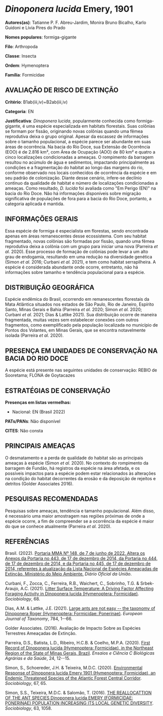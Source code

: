 # *Dinoponera lucida* Emery, 1901

**Autores(as)**: Tatianne P. F. Abreu-Jardim, Monira Bruno Bicalho, Karlo Guidoni e Lívia Pires do Prado

**Nomes populares**: formiga-gigante

**Filo**: Arthropoda

**Classe**: Insecta

**Ordem**: Hymenoptera

**Família**: Formicidae

## AVALIAÇÃO DE RISCO DE EXTINÇÃO

**Critério**: B1ab(iii,iv)+B2ab(iii,iv)

**Categoria**: EN

**Justificativa**: *Dinoponera lucida*, popularmente conhecida como formiga-gigante, é uma espécie especializada em habitats florestais.  Suas colônias se formam por fissão, originando novas colônias quando uma fêmea reprodutiva deixa o grupo original. Apesar da escassez de informações sobre o tamanho populacional, a espécie parece ser abundante em suas áreas de ocorrência. Na bacia do Rio Doce, sua Extensão de Ocorrência (EOO) é de 2.816 km², com Área de Ocupação (AOO) de 80 km² e quatro a cinco localizações condicionadas a ameaças. O rompimento da barragem resultou no acúmulo de água e sedimentos, impactando principalmente as condições e a fragmentação do habitat ao longo das margens do rio, conforme observado nos locais conhecidos de ocorrência da espécie e em seu padrão de colonização. Diante desse cenário, infere-se declínio contínuo da qualidade de habitat e número de localizações condicionadas a ameaças. Como resultado, *D. lucida* foi
avaliada como "Em Perigo (EN)" na bacia do Rio Doce. Não há informações disponíveis sobre migração significativa de populações de fora para a bacia do Rio Doce, portanto, a categoria aplicada é mantida.

## INFORMAÇÕES GERAIS

Essa espécie de formiga é especialista em florestas, sendo encontrada apenas em áreas remanescentes desse ecossistema. Com seu habitat fragmentado, novas colônias são formadas por fissão, quando uma fêmea reprodutiva deixa a colônia com um grupo para iniciar uma nova (Parreira *et al.* 2020). Esse processo de formação de colônias pode levar a um alto grau de endogamia, resultando em uma redução na diversidade genética (Simon *et al.* 2016; Curbani *et al.* 2021), e tem como habitat serrapilheira. A espécie é considerada abundante onde ocorre, entretanto, não há informações sobre tamanho e tendência populacional para a espécie.

## DISTRIBUIÇÃO GEOGRÁFICA

Espécie endêmica do Brasil, ocorrendo em remanescentes florestais da Mata Atlântica situados nos estados de São Paulo, Rio de Janeiro, Espírito Santo, Minas Gerais e Bahia (Parreira *et al.* 2020; Simon *et al.* 2020; Curbani *et al.* 2021; Dias & Lattke 2021). Sua distribuição ocorre de maneira fragmentada, muitas vezes sem estabelecer conexões com outros fragmentos, como exemplificado pela população localizada no município de Pontos dos Volantes, em Minas Gerais, que se encontra notavelmente isolada (Parreira *et al.* 2020).

## PRESENÇA EM UNIDADES DE CONSERVAÇÃO NA BACIA DO RIO DOCE

A espécie está presente nas seguintes unidades de conservação: REBIO de Sooretama; FLONA de Goytacazes

## ESTRATÉGIAS DE CONSERVAÇÃO

**Presenças em listas vermelhas:**

-   Nacional: EN (Brasil 2022)

**PATs/PANs**: Não disponível

**CITES**: Não consta

## PRINCIPAIS AMEAÇAS

O desmatamento e a perda de qualidade do habitat são as principais ameaças à espécie (Simon *et al.* 2020). No contexto do rompimento da barragem de Fundão, há registros da espécie na área afetada, e os possíveis impactos para a espécie podem estar relacionados às alterações na condição do habitat decorrentes da erosão e da deposição de rejeitos e detritos (Golder Associates 2016).

## PESQUISAS RECOMENDADAS

Pesquisas sobre ameaças, tendência e tamanho populacional. Além disso, é necessário uma maior amostragem nas regiões próximas de onde a espécie ocorre, a fim de compreender se a ocorrência da espécie é maior do que se conhece atualmente (Parreira *et al.* 2020).

## REFERÊNCIAS

Brasil. (2022). [Portaria MMA Nº 148, de 7 de junho de 2022. Altera os Anexos da Portaria no 443, de 17 de dezembro de 2014, da Portaria no 444, de 17 de dezembro de 2014, e da Portaria no 445, de 17 de dezembro de 2014, referentes à atualização da Lista Nacional de Espécies Ameaçadas de Extinção. Ministério do Meio Ambiente.](https://in.gov.br/en/web/dou/-/portaria-mma-n-148-de-7-de-junho-de-2022-406272733) *Diário Oficial da União*.

Curbani, F., Zocca, C., Ferreira, R.B., Waichert, C., Sobrinho, T.G. & Srbek-Araujo, A.C. (2021). [Litter Surface Temperature: A Driving Factor Affecting Foraging Activity in Dinoponera lucida (Hymenoptera: Formicidae)](https://doi.org/10.13102/sociobiology.v68i1.6030).  *Sociobiology*, 68.

Dias, A.M. & Lattke, J.E. (2021). [Large ants are not easy -- the taxonomy of Dinoponera Roger (Hymenoptera: Formicidae: Ponerinae)](https://doi.org/10.5852/ejt.2021.784.1603). *European Journal of Taxonomy*, 784, 1--66.

Golder Associates. (2016). Avaliação de Impacto Sobre as Espécies Terrestres Ameaçadas de Extinção.

Parreira, D.S., Batista, L.D., Ribeiro, H.C.B. & Coelho, M.P.A. (2020).  [First Record of Dinoponera lucida (Hymenoptera: Formicidae), in the Northeast Region of the State of Minas Gerais, Brazil](https://doi.org/10.17921/1415-6938.2020v24n1p12-15). *Ensaios e Ciência C Biológicas Agrárias e da Saúde*, 24, 12--15.

Simon, S., Schoereder, J.H. & Teixeira, M.D.C. (2020). [Environmental Response of Dinoponera lucida Emery 1901 (Hymenoptera: Formicidae), an Endemic Threatened Species of the Atlantic Forest Central Corridor](https://doi.org/10.13102/sociobiology.v67i1.3662).  *Sociobiology*, 67, 65.

Simon, S.S., Teixeira, M.D.C. & Salomão, T. (2016). [THE REALLOCATTION OF THE ANT SPECIES Dinoponera lucida EMERY (FORMICIDAE: PONERINAE) POPULATION INCREASING ITS LOCAL GENETIC DIVERSITY](https://doi.org/10.13102/sociobiology.v63i4.1074).  *Sociobiology*, 63, 1058.
